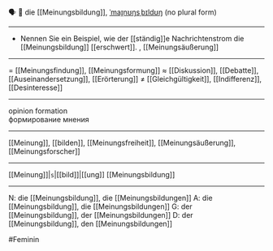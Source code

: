 🗣️ 🔴 die [[Meinungsbildung]], [ˈmaɪ̯nʊŋsˌbɪldʊŋ](https://youglish.com/pronounce/Meinungsbildung/german)
(no plural form)

---
- Nennen Sie ein Beispiel, wie der [[ständig]]e Nachrichtenstrom die [[Meinungsbildung]] [[erschwert]].
, [[Meinungsäußerung]]

---
= [[Meinungsfindung]], [[Meinungsformung]]
≈ [[Diskussion]], [[Debatte]], [[Auseinandersetzung]], [[Erörterung]]
≠ [[Gleichgültigkeit]], [[Indifferenz]], [[Desinteresse]]

---
opinion formation  
формирование мнения

---
[[Meinung]], [[bilden]], [[Meinungsfreiheit]], [[Meinungsäußerung]], [[Meinungsforscher]]

---
[[Meinung]]|`s`|[[bild]]|[[ung]]
[[Meinungsbildung]]


---
N: die [[Meinungsbildung]], die [[Meinungsbildungen]]
A: die [[Meinungsbildung]], die [[Meinungsbildungen]]
G: der [[Meinungsbildung]], der [[Meinungsbildungen]]
D: der [[Meinungsbildung]], den [[Meinungsbildungen]]

#Feminin 